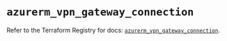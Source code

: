 # `azurerm_vpn_gateway_connection`

Refer to the Terraform Registry for docs: [`azurerm_vpn_gateway_connection`](https://registry.terraform.io/providers/hashicorp/azurerm/4.38.0/docs/resources/vpn_gateway_connection).
